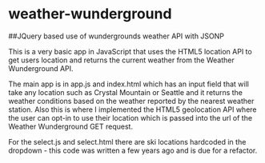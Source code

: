 weather-wunderground
====================

##JQuery based use of wundergrounds weather API with JSONP

This is a very basic app in JavaScript that uses the HTML5 location API to get users location and returns the current weather from the Weather Wunderground API.

The main app is in app.js and index.html which has an input field that will take any location such as Crystal Mountain or Seattle and it returns the weather conditions based on the weather reported by the nearest weather station.  Also this is where I implemented the HTML5 geolocation API where the user can opt-in to use their location which is passed into the url of the Weather Wunderground GET request.

For the select.js and select.html there are ski locations hardcoded in the dropdown - this code was written a few years ago and is due for a refactor.
